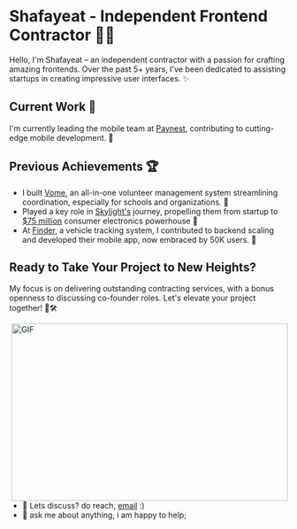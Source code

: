 # Shafayeat - Independent Frontend Contractor 👨‍💻

Hello, I'm Shafayeat – an independent contractor with a passion for crafting amazing frontends. Over the past 5+ years, I've been dedicated to assisting startups in creating impressive user interfaces. ✨

## Current Work 💼

I'm currently leading the mobile team at [Paynest](https://www.paynest.co), contributing to cutting-edge mobile development. 📱

## Previous Achievements 🏆
- I built [Vome](https://www.vomevolunteer.com/), an all-in-one volunteer management system streamlining coordination, especially for schools and organizations. 🌟
- Played a key role in [Skylight's](https://www.skylightframe.com/) journey, propelling them from startup to [$75 million](https://www.forbes.com/sites/amyfeldman/2022/12/20/how-a-former-vc-built-a-consumer-tech-company-to-75-million-revenue-with-no-investors/?sh=3a299be743db) consumer electronics powerhouse 💪
- At [Finder](https://finder-lbs.com/), a vehicle tracking system, I contributed to backend scaling and developed their mobile app, now embraced by 50K users. 🚀
## Ready to Take Your Project to New Heights?

My focus is on delivering outstanding contracting services, with a bonus openness to discussing co-founder roles. Let's elevate your project together! 🚀🛠️


  <img align="right" alt="GIF" src="https://github.com/abhisheknaiidu/abhisheknaiidu/blob/master/code.gif?raw=true" width="500" height="320" />
  
- 💼 Lets discuss? do reach, [email](mailto:sumithired@gmail.com) :)
- 💬 ask me about anything, i am happy to help;

